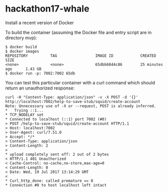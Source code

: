 # hackathon17-whale

Install a recent version of Docker

To build the container (assuming the Docker file and entry script are in directory mvp):
```
$ docker build
$ docker images
REPOSITORY          TAG                 IMAGE ID            CREATED             SIZE
<none>              <none>              65dbb6844c86        25 minutes ago      1.43 GB
$ docker run -p: 7002:7002 65db
```
You can test this particular container with a curl command which should return an unauthorized response:
```
curl -H "Content-Type: application/json" -v -X POST -d '{}' http://localhost:7002/help-to-save-stub/squid/create-account 
Note: Unnecessary use of -X or --request, POST is already inferred.
*   Trying ::1...
* TCP_NODELAY set
* Connected to localhost (::1) port 7002 (#0)
> POST /help-to-save-stub/squid/create-account HTTP/1.1
> Host: localhost:7002
> User-Agent: curl/7.51.0
> Accept: */*
> Content-Type: application/json
> Content-Length: 2
> 
* upload completely sent off: 2 out of 2 bytes
< HTTP/1.1 401 Unauthorized
< Cache-Control: no-cache,no-store,max-age=0
< Content-Length: 0
< Date: Wed, 19 Jul 2017 13:14:29 GMT
< 
* Curl_http_done: called premature == 0
* Connection #0 to host localhost left intact
```

